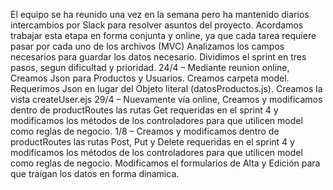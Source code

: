 El equipo se ha reunido una vez en la semana pero ha mantenido diarios intercambios por Slack para resolver asuntos del proyecto. 
Acordamos trabajar esta etapa en forma conjunta y online, ya que cada tarea requiere pasar por cada uno de los archivos (MVC) Analizamos los campos necesarios para guardar los datos necesario. Dividimos el sprint en tres pasos, segun dificultad y prioridad. 
24/4 – Mediante reunion online, Creamos Json para Productos y Usuarios. Creamos carpeta model. Requerimos Json en lugar del Objeto literal (datosProductos.js). Creamos la vista createUser.ejs
29/4 – Nuevamente vía online, Creamos y modificamos dentro de productRoutes las rutas Get requeridas en el sprint 4 y modificamos los métodos de los controladores para que utilicen model como reglas de negocio.
1/8 – Creamos y modificamos dentro de productRoutes las rutas Post, Put y Delete requeridas en el sprint 4 y modificamos los métodos de los controladores para que utilicen model como reglas de negocio. Modificamos el formularios de Alta y Edición para que traigan los datos en forma dinamica. 